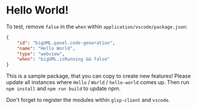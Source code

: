 # Hello World!

To test, remove `false` in the `when` within `application/vscode/package.json`:

```json
{
    "id": "bigUML.panel.code-generation",
    "name": "Hello World",
    "type": "webview",
    "when": "bigUML.isRunning && false"
}
```

This is a sample package, that you can copy to create new features!
Please update all instances where `Hello` / `World` / `hello-world` comes up.
Then run `npm install` and `npm run build` to update npm.

Don't forget to register the modules within `glsp-client` and `vscode`.
